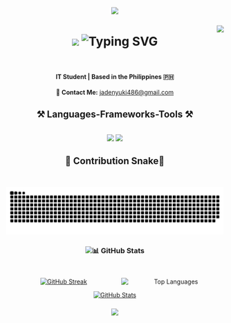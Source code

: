 <div align="center">
<h1 align="center">
    <img src="https://readme-typing-svg.herokuapp.com/?font=Righteous&size=25&center=true&vCenter=true&width=500&height=70&duration=4000&lines=Hi+👋,+I'm+Kevin!%3B)" />
</h1>

<img align="right" src="https://visitor-badge.laobi.icu/badge?page_id=princeren-36.princeren-36" />
<h1 align="center">
    <img src="https://i.pinimg.com/originals/bd/56/5d/bd565dcc0a556add0b0a0ed6b26d686e.gif"/>
    <img src="https://readme-typing-svg.herokuapp.com/?color=000000&size=35&center=true&vCenter=true&width=500&height=70&duration=4000&lines=Hi+There!+👋;+I'm+Renato!" alt="Typing SVG" />
</h1>


<br/>

#### IT Student | Based in the Philippines 🇵🇭

📩 **Contact Me:** [jadenyuki486@gmail.com](mailto:jadenyuki486@gmail.com)


<h2 align="center">⚒️ Languages-Frameworks-Tools ⚒️</h2>
<br/>
<div align="center">
    <img src="https://skillicons.dev/icons?i=html,css,javascript,react,vscode,github,git,eclipse,visualstudio,python,kotlin" />
    <img src="https://skillicons.dev/icons?i=express,nodejs,java,cs,wordpress,dotnet,mongodb,mysql,androidstudio" /><br>
</div>

<h2 align="center">🐍 Contribution Snake🐍</h2>
<br/>
<p align="center">
  <img alt="snake eating my contributions" src="https://raw.githubusercontent.com/KKAnanayo/KKAnanayo/main/dist/github-contribution-grid-snake.svg" /> 
</p>

<h3 align="center">
    <img src="https://readme-typing-svg.herokuapp.com/?font=Righteous&size=25&center=true&vCenter=true&width=500&height=70&duration=4000&lines=Thanks+for+visiting!+✌️;+Shoot+me+a+message+on+Facebo[...]
</h3>

<br/>
<h2 align="center">📊 GitHub Stats</h2>
<br/>
<p align="center">
    <a href="https://github.com/KKAnanayo">
        <img src="https://github-readme-stats.vercel.app/api/top-langs/?username=KKAnanayo&langs_count=10&title_color=0891b2&text_color=ffffff&icon_color=0891b2&bg_color=1c1917&hide_border=true&locale=en&custom_title=Top%20Languages" alt="Top Languages" width="47%" align="right" />
    </a>
</p>
    <a href="http://www.github.com/KKAnanayo">
        <img src="https://github-readme-streak-stats.herokuapp.com/?user=KKAnanayo&stroke=ffffff&background=1c1917&ring=0891b2&fire=0891b2&currStreakNum=ffffff&currStreakLabel=0891b2&sideNums=ffffff&sideLabels=ffffff&dates=ffffff&hide_border=true" alt="GitHub Streak" width="47%" />
    </a>
</p>
<p align="center">
    <a href="http://www.github.com/KKAnanayo">
        <img src="https://github-readme-stats.vercel.app/api?username=KKAnanayo&show_icons=true&count_private=true&title_color=0891b2&text_color=ffffff&icon_color=0891b2&bg_color=1c1917&hide_border=true" alt="GitHub Stats" width="47%" />
    </a>
    
<h3 align="center">
    <img src="https://readme-typing-svg.herokuapp.com/?font=Righteous&size=25&center=true&vCenter=true&width=500&height=70&duration=4000&lines=Thanks+for+visiting!+✌️;+Shoot+me+a+message+on+Facebook!;)">
</h3>

<br/>

